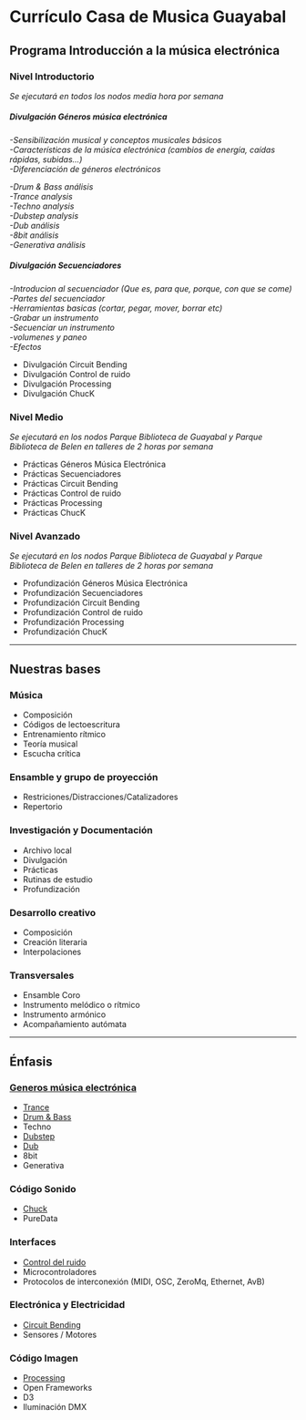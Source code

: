 # Currículo Casa de Musica Guayabal 

## Programa Introducción a la música electrónica 

### Nivel Introductorio
*Se ejecutará en todos los nodos media hora por semana*
##### *Divulgación Géneros música electrónica*   
*-Sensibilización musical y conceptos musicales básicos*  
*-Características de la música electrónica (cambios de energía, caídas rápidas, subidas...)*  
*-Diferenciación de géneros electrónicos* 

*-Drum & Bass análisis*  
*-Trance analysis*  
*-Techno analysis*  
*-Dubstep analysis*  
*-Dub análisis*  
*-8bit análisis*    
*-Generativa análisis*



##### *Divulgación Secuenciadores*   
*-Introducion al secuenciador (Que es, para que, porque, con que se come)*   
*-Partes del secuenciador*   
*-Herramientas basicas (cortar, pegar, mover, borrar etc)*   
*-Grabar un instrumento*   
*-Secuenciar un instrumento*   
*-volumenes y paneo*   
*-Efectos*   

* Divulgación Circuit Bending
* Divulgación Control de ruido
* Divulgación Processing
* Divulgación ChucK

### Nivel Medio
*Se ejecutará en los nodos Parque Biblioteca de Guayabal y Parque Biblioteca de Belen en talleres  de 2 horas por semana*
* Prácticas Géneros Música Electrónica
* Prácticas Secuenciadores
* Prácticas Circuit Bending
* Prácticas Control de ruido
* Prácticas Processing
* Prácticas ChucK

### Nivel Avanzado
*Se ejecutará en los nodos Parque Biblioteca de Guayabal y Parque Biblioteca de Belen en talleres de 2 horas por semana*
* Profundización Géneros Música Electrónica
* Profundización Secuenciadores
* Profundización Circuit Bending
* Profundización Control de ruido
* Profundización Processing
* Profundización ChucK


----

## Nuestras bases
### Música
  - Composición
  - Códigos de lectoescritura
  - Entrenamiento rítmico
  - Teoría musical
  - Escucha crítica
  
### Ensamble y grupo de proyección
  -	Restriciones/Distracciones/Catalizadores
  - Repertorio
  
### Investigación y Documentación
- Archivo local
- Divulgación
- Prácticas
- Rutinas de estudio
- Profundización

### Desarrollo creativo
- Composición
- Creación literaria
- Interpolaciones

### Transversales
- Ensamble Coro
- Instrumento melódico o rítmico
- Instrumento armónico
- Acompañamiento autómata

---

## Énfasis
### [Generos música electrónica](https://github.com/electropipe/ELECTROCHARLA-)
  - [Trance](https://github.com/electropipe/musicaElectronica/blob/master/trance.md)
  - [Drum & Bass](https://github.com/electropipe/musicaElectronica/blob/master/drumBass.md)
  - Techno
  - [Dubstep](https://github.com/electropipe/musicaElectronica/blob/master/dubstep.md)
  - [Dub](https://github.com/electropipe/musicaElectronica/blob/master/dub.md)
  - 8bit
  - Generativa
 
### Código Sonido 
  - [Chuck](https://github.com/son0p/introduccionChucK)
  - PureData

### Interfaces
  - [Control del ruido](https://github.com/rotativa/controlDelRuido)
  - Microcontroladores
  - Protocolos de interconexión (MIDI, OSC, ZeroMq, Ethernet, AvB)

### Electrónica y Electricidad
  - [Circuit Bending](https://github.com/DanielLuna/circuitBending)
  - Sensores / Motores
     
### Código Imagen 
  - [Processing](https://github.com/Kaziuz/Processing-Getting-Started)
  - Open Frameworks
  - D3
  - Iluminación DMX
  

  

